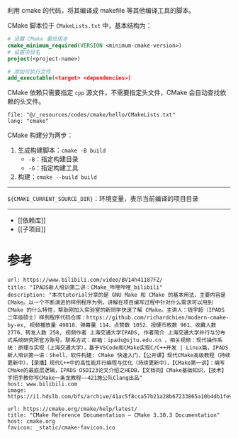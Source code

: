 利用 cmake 的代码，将其编译成 makefile 等其他编译工具的脚本。

CMake 脚本位于 `CMakeLists.txt` 中，基本结构为：

```cmake
# 设置 CMake 最低版本
cmake_minimum_required(VERSION <minimum-cmake-version>)
# 设置项目名
project(<project-name>)

# 添加可执行文件
add_executable(<target> <dependencies>)
```

CMake 依赖只需要指定 `cpp` 源文件，不需要指定头文件，CMake 会自动查找依赖的头文件。

```reference
file: "@/_resources/codes/cmake/hello/CMakeLists.txt"
lang: "cmake"
```

CMake 构建分为两步：
1. 生成构建脚本：`cmake -B build`
	- `-B`：指定构建目录
	- `-G`：指定构建工具
2. 构建：`cmake --build build`

---

`${CMAKE_CURRENT_SOURCE_DIR}`：环境变量，表示当前编译的项目目录

---

- [[依赖库]]
- [[子项目]]

# 参考

```cardlink
url: https://www.bilibili.com/video/BV14h41187FZ/
title: "IPADS新人培训第二讲：CMake_哔哩哔哩_bilibili"
description: "本次tutorial分享的是 GNU Make 和 CMake 的基本用法，主要内容是 CMake。以一个不断演进的样例程序为例，讲解在项目编写过程中针对什么需求可以用到 CMake 的什么特性，帮助刚加入实验室的新同学快速了解 CMake。主讲人：钱宇超（IPADS 二年级硕士）样例程序代码仓库：https://github.com/richardchien/modern-cmake-by-ex, 视频播放量 49818、弹幕量 114、点赞数 1052、投硬币枚数 961、收藏人数 2776、转发人数 258, 视频作者 上海交通大学IPADS, 作者简介 上海交通大学并行与分布式系统研究所官方账号。联系方式：邮箱：ipads@sjtu.edu.cn ，相关视频：现代操作系统：原理与实现（上海交通大学），基于VSCode和CMake实现C/C++开发 | Linux篇，IPADS新人培训第一讲：Shell，软件构建: CMake 快速入门，【公开课】现代CMake高级教程（持续更新中），【录播】现代C++中的高性能并行编程与优化（持续更新中），【CMake第一讲】：编写CMake的最底层逻辑，IPADS OSDI23论文介绍之HEDB，【文档向】CMake基础知识，【技术】手把手教你写CMake一条龙教程——421施公队Clang出品"
host: www.bilibili.com
image: https://i1.hdslb.com/bfs/archive/41ac5f8cca57b21a28b67233865a10b4db1fe9d0.jpg@100w_100h_1c.png
```

```cardlink
url: https://cmake.org/cmake/help/latest/
title: "CMake Reference Documentation — CMake 3.30.3 Documentation"
host: cmake.org
favicon: _static/cmake-favicon.ico
```
